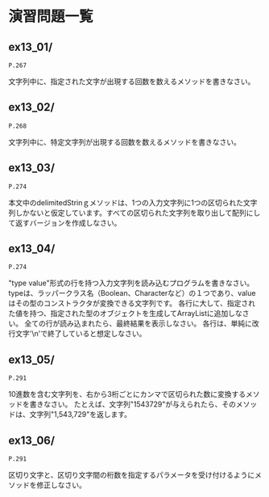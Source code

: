 # 演習問題一覧

## ex13_01/


`P.267`

文字列中に、指定された文字が出現する回数を数えるメソッドを書きなさい。

## ex13_02/


`P.268`

文字列中に、特定文字列が出現する回数を数えるメソッドを書きなさい。

## ex13_03/


`P.274`

本文中のdelimitedStrinｇメソッドは、1つの入力文字列に1つの区切られた文字列しかないと仮定しています。すべての区切られた文字列を取り出して配列にして返すバージョンを作成しなさい。

## ex13_04/


`P.274`

"type value"形式の行を持つ入力文字列を読み込むプログラムを書きなさい。
typeは、ラッパークラス名（Boolean、Characterなど）の１つであり、valueはその型のコンストラクタが変換できる文字列です。
各行に大して、指定された値を持つ、指定された型のオブジェクトを生成してArrayListに追加しなさい。
全ての行が読み込まれたら、最終結果を表示しなさい。
各行は、単純に改行文字'\n'で終了していると想定しなさい。

## ex13_05/


`P.291`

10進数を含む文字列を、右から3桁ごとにカンマで区切られた数に変換するメソッドを書きなさい。
たとえば、文字列"1543729"が与えられたら、そのメソッドは、文字列"1,543,729"を返します。

## ex13_06/


`P.291`

区切り文字と、区切り文字間の桁数を指定するパラメータを受け付けるようにメソッドを修正しなさい。
